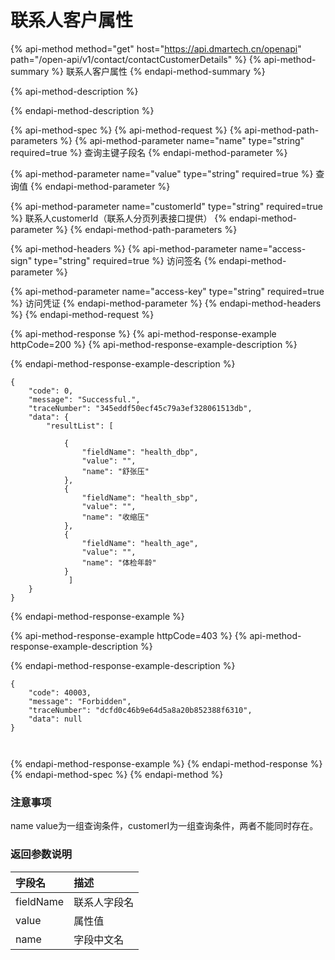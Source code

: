 # 联系人客户属性



{% api-method method="get" host="https://api.dmartech.cn/openapi" path="/open-api/v1/contact/contactCustomerDetails" %}
{% api-method-summary %}
 联系人客户属性
{% endapi-method-summary %}

{% api-method-description %}

{% endapi-method-description %}

{% api-method-spec %}
{% api-method-request %}
{% api-method-path-parameters %}
{% api-method-parameter name="name" type="string" required=true %}
查询主键子段名
{% endapi-method-parameter %}

{% api-method-parameter name="value" type="string" required=true %}
查询值
{% endapi-method-parameter %}

{% api-method-parameter name="customerId" type="string" required=true %}
联系人customerId（联系人分页列表接口提供） 
{% endapi-method-parameter %}
{% endapi-method-path-parameters %}

{% api-method-headers %}
{% api-method-parameter name="access-sign" type="string" required=true %}
访问签名
{% endapi-method-parameter %}

{% api-method-parameter name="access-key" type="string" required=true %}
访问凭证
{% endapi-method-parameter %}
{% endapi-method-headers %}
{% endapi-method-request %}

{% api-method-response %}
{% api-method-response-example httpCode=200 %}
{% api-method-response-example-description %}

{% endapi-method-response-example-description %}

```
{
    "code": 0,
    "message": "Successful.",
    "traceNumber": "345eddf50ecf45c79a3ef328061513db",
    "data": {
        "resultList": [

            {
                "fieldName": "health_dbp",
                "value": "",
                "name": "舒张压"
            },
            {
                "fieldName": "health_sbp",
                "value": "",
                "name": "收缩压"
            },
            {
                "fieldName": "health_age",
                "value": "",
                "name": "体检年龄"
            }
             ]
    }
}

```
{% endapi-method-response-example %}

{% api-method-response-example httpCode=403 %}
{% api-method-response-example-description %}

{% endapi-method-response-example-description %}

```
{
    "code": 40003,
    "message": "Forbidden",
    "traceNumber": "dcfd0c46b9e64d5a8a20b852388f6310",
    "data": null
}



```
{% endapi-method-response-example %}
{% endapi-method-response %}
{% endapi-method-spec %}
{% endapi-method %}

### 注意事项

name  value为一组查询条件，customerI为一组查询条件，两者不能同时存在。

### 返回参数说明 <a id="fan-hui-can-shu-shuo-ming"></a>

| 字段名 | 描述 |
| :--- | :--- |
| fieldName | 联系人字段名 |
| value | 属性值 |
| name | 字段中文名 |

